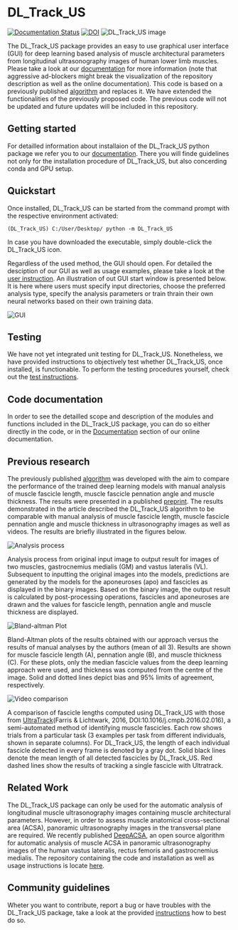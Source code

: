 # DL_Track_US

[![Documentation Status](https://readthedocs.org/projects/dltrack/badge/?version=latest)](https://dltrack.readthedocs.io/en/latest/?badge=latest)
[![DOI](https://zenodo.org/badge/DOI/10.5281/zenodo.7866598.svg)](https://doi.org/10.5281/zenodo.7866598)
![DL_Track_US image](./Figures/home_im.png)

The DL_Track_US package provides an easy to use graphical user interface (GUI) for deep learning based analysis of muscle architectural parameters from longitudinal ultrasonography images of human lower limb muscles. Please take a look at our [documentation](https://dltrack.readthedocs.io/en/latest/index.html) for more information (note that aggressive ad-blockers might break the visualization of the repository description as well as the online documentation).
This code is based on a previously published [algorithm](https://github.com/njcronin/DL_Track) and replaces it. We have extended the functionalities of the previously proposed code. The previous code will not be updated and future updates will be included in this repository. 

## Getting started

For detailled information about installaion of the DL_Track_US python package we refer you to our [documentation](https://dltrack.readthedocs.io/en/latest/installation.html). There you will finde guidelines not only for the installation procedure of DL_Track_US, but also concerding conda and GPU setup.

## Quickstart

Once installed, DL_Track_US can be started from the command prompt with the respective environment activated:

``(DL_Track_US) C:/User/Desktop/ python -m DL_Track_US`` 

In case you have downloaded the executable, simply double-click the DL_Track_US icon.

Regardless of the used method, the GUI should open. For detailed the desciption of our GUI as well as usage examples, please take a look at the [user instruction](https://github.com/PaulRitsche/DL_Track_US/tree/main/docs/usage). An illustration of out GUI start window is presented below. It is here where users must specify input directories, choose the preferred analysis type, specify the analysis parameters or train thrain their own neural networks based on their own training data. 

![GUI](./Figures/Figure_GUI.png)

## Testing

We have not yet integrated unit testing for DL_Track_US. Nonetheless, we have provided instructions to objectively test whether DL_Track_US, once installed, is functionable. To perform the testing procedures yourself, check out the [test instructions](https://github.com/PaulRitsche/DLTrack/blob/main/tests/DL_Track_US_tests.pdf).

## Code documentation 

In order to see the detailled scope and description of the modules and functions included in the DL_Track_US package, you can do so either directly in the code, or in the [Documentation](https://dltrack.readthedocs.io/en/latest/modules.html#documentation) section of our online documentation.

## Previous research

The previously published [algorithm](https://github.com/njcronin/DL_Track_US) was developed with the aim to compare the performance of the trained deep learning models with manual analysis of muscle fascicle length, muscle fascicle pennation angle and muscle thickness. The results were presented in a published [preprint](https://arxiv.org/pdf/2009.04790.pdf). The results demonstrated in the article described the DL_Track_US algorithm to be comparable with manual analysis of muscle fascicle length, muscle fascicle pennation angle and muscle thickness in ultrasonography images as well as videos. The results are briefly illustrated in the figures below.

![Analysis process](./Figures/Figure_analysis.png)

Analysis process from original input image to output result for images of two muscles, gastrocnemius medialis (GM) and vastus lateralis (VL). Subsequent to inputting the original images into the models, predictions are generated by the models for the aponeuroses (apo) and fascicles as displayed in the binary images. Based on the binary image, the output result is calculated by post-processing operations, fascicles and aponeuroses are drawn and the values for fascicle length, pennation angle and muscle thickness are displayed.

![Bland-altman Plot](./Figures/Figure_B-A.png)

Bland-Altman plots of the results obtained with our approach versus the results of manual analyses by the authors (mean of all 3). Results are shown for muscle fascicle length (A), pennation angle (B), and muscle thickness (C). For these plots, only the median fascicle values from the deep learning approach were used, and thickness was computed from the centre of the image. Solid and dotted lines depict bias and 95% limits of agreement, respectively.

![Video comparison](./Figures/Figure_video.png)

A comparison of fascicle lengths computed using DL_Track_US with those from [UltraTrack](https://sites.google.com/site/ultratracksoftware/home)(Farris & Lichtwark, 2016, DOI:10.1016/j.cmpb.2016.02.016), a semi-automated method of identifying muscle fascicles. Each row shows trials from a particular task (3 examples per task from different individuals, shown in separate columns). For DL_Track_US, the length of each individual fascicle detected in every frame is denoted by a gray dot. Solid black lines denote the mean length of all detected fascicles by DL_Track_US. Red dashed lines show the results of tracking a single fascicle with Ultratrack.

## Related Work

The DL_Track_US package can only be used for the automatic analysis of longitudinal muscle ultrasonography images containing muscle architectural parameters. However, in order to assess muscle anatomical cross-sectional area (ACSA), panoramic ultrasonography images in the transversal plane are required. We recently published [DeepACSA](https://journals.lww.com/acsm-msse/Abstract/2022/12000/DeepACSA__Automatic_Segmentation_of.21.aspx), an open source algorithm for automatic analysis of muscle ACSA in panoramic ultrasonography images of the human vastus lateralis, rectus femoris and gastrocnemius medialis. The repository containing the code and installation as well as usage instructions is locate [here](https://github.com/PaulRitsche/DeepACSA).

## Community guidelines

Wheter you want to contribute, report a bug or have troubles with the DL_Track_US package, take a look at the provided [instructions](https://dltrack.readthedocs.io/en/latest/contribute.html) how to best do so.
